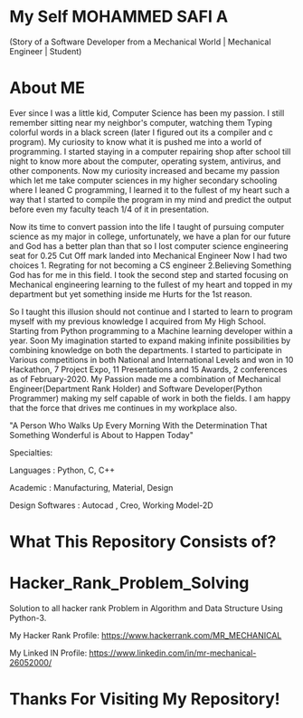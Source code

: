 # My Self MOHAMMED SAFI A 
(Story of a Software Developer from a Mechanical World | Mechanical Engineer | Student)

# About ME
Ever since I was a little kid, Computer Science has been my passion. I still remember sitting near my neighbor's computer, watching them Typing colorful words in a black screen (later I figured out its a compiler and c program). My curiosity to know what it is pushed me into a world of programming. I started staying in a computer repairing shop after school till night to know more about the computer, operating system, antivirus, and other components. Now my curiosity increased and became my passion which let me take computer sciences in my higher secondary schooling where I leaned C programming, I learned it to the fullest of my heart such a way that I started to compile the program in my mind and predict the output before even my faculty teach 1/4 of it in presentation.

Now its time to convert passion into the life I taught of pursuing computer science as my major in college, unfortunately, we have a plan for our future and God has a better plan than that so I lost computer science engineering seat for 0.25 Cut Off mark landed into Mechanical Engineer Now I had two choices 1. Regrating for not becoming a CS engineer 2.Believing Something God has for me in this field. I took the second step and started focusing on Mechanical engineering learning to the fullest of my heart and topped in my department but yet something inside me Hurts for the 1st reason.

So I taught this illusion should not continue and I started to learn to program myself with my previous knowledge I acquired from My High School. Starting from Python programming to a Machine learning developer within a year. Soon My imagination started to expand making infinite possibilities by combining knowledge on both the departments. I started to participate in Various competitions in both National and International Levels and won in 10 Hackathon, 7 Project Expo, 11 Presentations and 15 Awards, 2 conferences as of February-2020. My Passion made me a combination of Mechanical Engineer(Department Rank Holder) and Software Developer(Python Programmer) making my self capable of work in both the fields. I am happy that the force that drives me continues in my workplace also.


"A Person Who Walks Up Every Morning With the Determination That Something Wonderful is About to Happen Today"

Specialties:

Languages : Python, C, C++

Academic : Manufacturing, Material, Design

Design Softwares : Autocad , Creo, Working Model-2D

# What This Repository Consists of?
# Hacker_Rank_Problem_Solving
Solution to all hacker rank Problem in Algorithm and Data Structure Using Python-3.

My Hacker Rank Profile:
https://www.hackerrank.com/MR_MECHANICAL

My Linked IN Profile:
https://www.linkedin.com/in/mr-mechanical-26052000/



# Thanks For Visiting My Repository!
